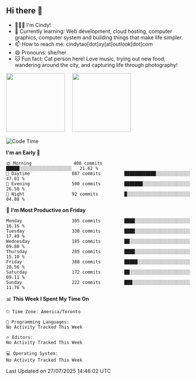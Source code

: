 ## Hi there 👋

<!--
**xinyue296/xinyue296** is a ✨ _special_ ✨ repository because its `README.md` (this file) appears on your GitHub profile.

Here are some ideas to get you started:

- 🔭 I’m currently working on ...
- 🌱 I’m currently learning ...
- 👯 I’m looking to collaborate on ...
- 🤔 I’m looking for help with ...
- 💬 Ask me about ...
- 📫 How to reach me: ...
- 😄 Pronouns: ...
- ⚡ Fun fact: ...
-->
- 👩🏻‍💻 I'm Cindy!
- 🌱 Currently learning: Web development, cloud hosting, computer graphics, computer system and building things that make life simpler.
- 📫 How to reach me: cindytao[dot]xy[at]outlook[dot]com
- 😄 Pronouns: she/her
- 🐱 Fun fact: Cat person here! Love music, trying out new food, wandering around the city, and capturing life through photography!

<!--Github Status: start-->
<div align="left">
  <img height="160em" src="https://github-readme-stats-topaz-two-25.vercel.app/api?username=xinyue296&theme=react&show_icons=true&count_private=true&include_orgs=true&hide=contribs,issues" />
    &nbsp;&nbsp;&nbsp;
  <img height="160em" src="https://github-readme-stats-cindy-taos-projects.vercel.app/api/top-langs/?username=xinyue296&theme=react&count_private=true&include_orgs=true&layout=compact" />
</div>
<!-- Github Status: end-->

<!--START_SECTION:waka-->
![Code Time](http://img.shields.io/badge/Code%20Time-294%20hrs%2036%20mins-blue)

**I'm an Early 🐤** 

```text
🌞 Morning                408 commits         █████░░░░░░░░░░░░░░░░░░░░   21.62 % 
🌆 Daytime                887 commits         ████████████░░░░░░░░░░░░░   47.01 % 
🌃 Evening                500 commits         ███████░░░░░░░░░░░░░░░░░░   26.50 % 
🌙 Night                  92 commits          █░░░░░░░░░░░░░░░░░░░░░░░░   04.88 % 
```
📅 **I'm Most Productive on Friday** 

```text
Monday                   305 commits         ████░░░░░░░░░░░░░░░░░░░░░   16.16 % 
Tuesday                  330 commits         ████░░░░░░░░░░░░░░░░░░░░░   17.49 % 
Wednesday                185 commits         ██░░░░░░░░░░░░░░░░░░░░░░░   09.80 % 
Thursday                 285 commits         ████░░░░░░░░░░░░░░░░░░░░░   15.10 % 
Friday                   388 commits         █████░░░░░░░░░░░░░░░░░░░░   20.56 % 
Saturday                 172 commits         ██░░░░░░░░░░░░░░░░░░░░░░░   09.11 % 
Sunday                   222 commits         ███░░░░░░░░░░░░░░░░░░░░░░   11.76 % 
```


📊 **This Week I Spent My Time On** 

```text
🕑︎ Time Zone: America/Toronto

💬 Programming Languages: 
No Activity Tracked This Week

🔥 Editors: 
No Activity Tracked This Week

💻 Operating System: 
No Activity Tracked This Week
```


 Last Updated on 27/07/2025 14:46:02 UTC
<!--END_SECTION:waka-->
